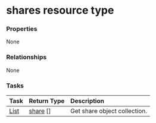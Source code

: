 # shares resource type



### Properties
None

### Relationships
None


### Tasks

| Task		   | Return Type	|Description|
|:---------------|:--------|:----------|
|[List](../api/share_list.md) | [share](share.md) [] |Get share object collection. |

<!-- uuid: b86e72af-4c8b-47fc-ab4f-932a04a53d8a
2015-10-09 18:16:07 UTC -->